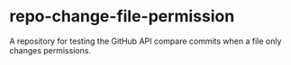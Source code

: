 # repo-change-file-permission
A repository for testing the GitHub API compare commits when a file only changes permissions.
